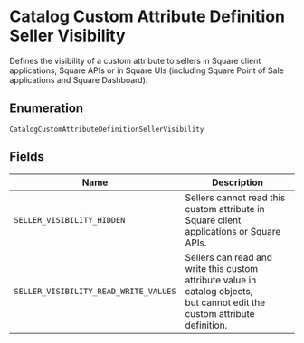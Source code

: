 
# Catalog Custom Attribute Definition Seller Visibility

Defines the visibility of a custom attribute to sellers in Square
client applications, Square APIs or in Square UIs (including Square Point
of Sale applications and Square Dashboard).

## Enumeration

`CatalogCustomAttributeDefinitionSellerVisibility`

## Fields

| Name | Description |
|  --- | --- |
| `SELLER_VISIBILITY_HIDDEN` | Sellers cannot read this custom attribute in Square client<br/>applications or Square APIs. |
| `SELLER_VISIBILITY_READ_WRITE_VALUES` | Sellers can read and write this custom attribute value in catalog objects,<br/>but cannot edit the custom attribute definition. |

